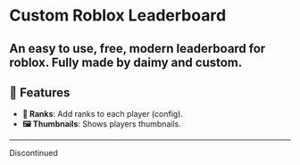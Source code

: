 # **Custom Roblox Leaderboard**

An easy to use, free, modern leaderboard for roblox. Fully made by daimy and custom.
---

## **🚀 Features**

- **🔑 Ranks**: Add ranks to each player (config).
- **🖼️ Thumbnails**: Shows players thumbnails.
---


Discontinued
